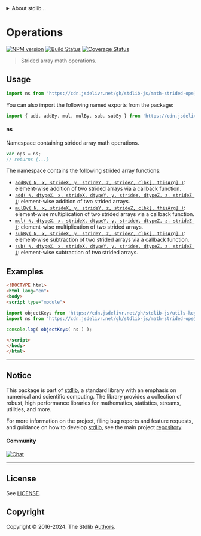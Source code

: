<!--

@license Apache-2.0

Copyright (c) 2021 The Stdlib Authors.

Licensed under the Apache License, Version 2.0 (the "License");
you may not use this file except in compliance with the License.
You may obtain a copy of the License at

   http://www.apache.org/licenses/LICENSE-2.0

Unless required by applicable law or agreed to in writing, software
distributed under the License is distributed on an "AS IS" BASIS,
WITHOUT WARRANTIES OR CONDITIONS OF ANY KIND, either express or implied.
See the License for the specific language governing permissions and
limitations under the License.

-->


<details>
  <summary>
    About stdlib...
  </summary>
  <p>We believe in a future in which the web is a preferred environment for numerical computation. To help realize this future, we've built stdlib. stdlib is a standard library, with an emphasis on numerical and scientific computation, written in JavaScript (and C) for execution in browsers and in Node.js.</p>
  <p>The library is fully decomposable, being architected in such a way that you can swap out and mix and match APIs and functionality to cater to your exact preferences and use cases.</p>
  <p>When you use stdlib, you can be absolutely certain that you are using the most thorough, rigorous, well-written, studied, documented, tested, measured, and high-quality code out there.</p>
  <p>To join us in bringing numerical computing to the web, get started by checking us out on <a href="https://github.com/stdlib-js/stdlib">GitHub</a>, and please consider <a href="https://opencollective.com/stdlib">financially supporting stdlib</a>. We greatly appreciate your continued support!</p>
</details>

# Operations

[![NPM version][npm-image]][npm-url] [![Build Status][test-image]][test-url] [![Coverage Status][coverage-image]][coverage-url] <!-- [![dependencies][dependencies-image]][dependencies-url] -->

> Strided array math operations.



<section class="usage">

## Usage

```javascript
import ns from 'https://cdn.jsdelivr.net/gh/stdlib-js/math-strided-ops@esm/index.mjs';
```

You can also import the following named exports from the package:

```javascript
import { add, addBy, mul, mulBy, sub, subBy } from 'https://cdn.jsdelivr.net/gh/stdlib-js/math-strided-ops@esm/index.mjs';
```

#### ns

Namespace containing strided array math operations.

```javascript
var ops = ns;
// returns {...}
```

The namespace contains the following strided array functions:

<!-- <toc pattern="*"> -->

<div class="namespace-toc">

-   <span class="signature">[`addBy( N, x, strideX, y, strideY, z, strideZ, clbk[, thisArg] )`][@stdlib/math/strided/ops/add-by]</span><span class="delimiter">: </span><span class="description">element-wise addition of two strided arrays via a callback function.</span>
-   <span class="signature">[`add( N, dtypeX, x, strideX, dtypeY, y, strideY, dtypeZ, z, strideZ )`][@stdlib/math/strided/ops/add]</span><span class="delimiter">: </span><span class="description">element-wise addition of two strided arrays.</span>
-   <span class="signature">[`mulBy( N, x, strideX, y, strideY, z, strideZ, clbk[, thisArg] )`][@stdlib/math/strided/ops/mul-by]</span><span class="delimiter">: </span><span class="description">element-wise multiplication of two strided arrays via a callback function.</span>
-   <span class="signature">[`mul( N, dtypeX, x, strideX, dtypeY, y, strideY, dtypeZ, z, strideZ )`][@stdlib/math/strided/ops/mul]</span><span class="delimiter">: </span><span class="description">element-wise multiplication of two strided arrays.</span>
-   <span class="signature">[`subBy( N, x, strideX, y, strideY, z, strideZ, clbk[, thisArg] )`][@stdlib/math/strided/ops/sub-by]</span><span class="delimiter">: </span><span class="description">element-wise subtraction of two strided arrays via a callback function.</span>
-   <span class="signature">[`sub( N, dtypeX, x, strideX, dtypeY, y, strideY, dtypeZ, z, strideZ )`][@stdlib/math/strided/ops/sub]</span><span class="delimiter">: </span><span class="description">element-wise subtraction of two strided arrays.</span>

</div>

<!-- </toc> -->

</section>

<!-- /.usage -->

<section class="examples">

## Examples

<!-- TODO: better examples -->

<!-- eslint no-undef: "error" -->

```html
<!DOCTYPE html>
<html lang="en">
<body>
<script type="module">

import objectKeys from 'https://cdn.jsdelivr.net/gh/stdlib-js/utils-keys@esm/index.mjs';
import ns from 'https://cdn.jsdelivr.net/gh/stdlib-js/math-strided-ops@esm/index.mjs';

console.log( objectKeys( ns ) );

</script>
</body>
</html>
```

</section>

<!-- /.examples -->

<!-- Section for related `stdlib` packages. Do not manually edit this section, as it is automatically populated. -->

<section class="related">

</section>

<!-- /.related -->

<!-- Section for all links. Make sure to keep an empty line after the `section` element and another before the `/section` close. -->


<section class="main-repo" >

* * *

## Notice

This package is part of [stdlib][stdlib], a standard library with an emphasis on numerical and scientific computing. The library provides a collection of robust, high performance libraries for mathematics, statistics, streams, utilities, and more.

For more information on the project, filing bug reports and feature requests, and guidance on how to develop [stdlib][stdlib], see the main project [repository][stdlib].

#### Community

[![Chat][chat-image]][chat-url]

---

## License

See [LICENSE][stdlib-license].


## Copyright

Copyright &copy; 2016-2024. The Stdlib [Authors][stdlib-authors].

</section>

<!-- /.stdlib -->

<!-- Section for all links. Make sure to keep an empty line after the `section` element and another before the `/section` close. -->

<section class="links">

[npm-image]: http://img.shields.io/npm/v/@stdlib/math-strided-ops.svg
[npm-url]: https://npmjs.org/package/@stdlib/math-strided-ops

[test-image]: https://github.com/stdlib-js/math-strided-ops/actions/workflows/test.yml/badge.svg?branch=main
[test-url]: https://github.com/stdlib-js/math-strided-ops/actions/workflows/test.yml?query=branch:main

[coverage-image]: https://img.shields.io/codecov/c/github/stdlib-js/math-strided-ops/main.svg
[coverage-url]: https://codecov.io/github/stdlib-js/math-strided-ops?branch=main

<!--

[dependencies-image]: https://img.shields.io/david/stdlib-js/math-strided-ops.svg
[dependencies-url]: https://david-dm.org/stdlib-js/math-strided-ops/main

-->

[chat-image]: https://img.shields.io/gitter/room/stdlib-js/stdlib.svg
[chat-url]: https://app.gitter.im/#/room/#stdlib-js_stdlib:gitter.im

[stdlib]: https://github.com/stdlib-js/stdlib

[stdlib-authors]: https://github.com/stdlib-js/stdlib/graphs/contributors

[umd]: https://github.com/umdjs/umd
[es-module]: https://developer.mozilla.org/en-US/docs/Web/JavaScript/Guide/Modules

[deno-url]: https://github.com/stdlib-js/math-strided-ops/tree/deno
[deno-readme]: https://github.com/stdlib-js/math-strided-ops/blob/deno/README.md
[umd-url]: https://github.com/stdlib-js/math-strided-ops/tree/umd
[umd-readme]: https://github.com/stdlib-js/math-strided-ops/blob/umd/README.md
[esm-url]: https://github.com/stdlib-js/math-strided-ops/tree/esm
[esm-readme]: https://github.com/stdlib-js/math-strided-ops/blob/esm/README.md
[branches-url]: https://github.com/stdlib-js/math-strided-ops/blob/main/branches.md

[stdlib-license]: https://raw.githubusercontent.com/stdlib-js/math-strided-ops/main/LICENSE

<!-- <toc-links> -->

[@stdlib/math/strided/ops/add-by]: https://github.com/stdlib-js/math-strided-ops-add-by/tree/esm

[@stdlib/math/strided/ops/add]: https://github.com/stdlib-js/math-strided-ops-add/tree/esm

[@stdlib/math/strided/ops/mul-by]: https://github.com/stdlib-js/math-strided-ops-mul-by/tree/esm

[@stdlib/math/strided/ops/mul]: https://github.com/stdlib-js/math-strided-ops-mul/tree/esm

[@stdlib/math/strided/ops/sub-by]: https://github.com/stdlib-js/math-strided-ops-sub-by/tree/esm

[@stdlib/math/strided/ops/sub]: https://github.com/stdlib-js/math-strided-ops-sub/tree/esm

<!-- </toc-links> -->

</section>

<!-- /.links -->
